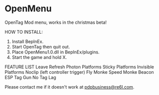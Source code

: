 # OpenMenu
OpenTag Mod menu, works in the christmas beta!

HOW TO INSTALL:
1. Install BepInEx.
2. Start OpenTag then quit out.
3. Place OpenMenu1.0.dll in BepInEx/plugins.
4. Start the game and hold X.

FEATURE LIST
Leave
Refresh Photon
Platforms
Sticky Platforms
Invisible Platforms
Noclip (left controller trigger)
Fly Monke
Speed Monke
Beacon ESP
Tag Gun
No Tag Lag


Please contact me if it doesn't work at pdpbusiness@re6l.com.
